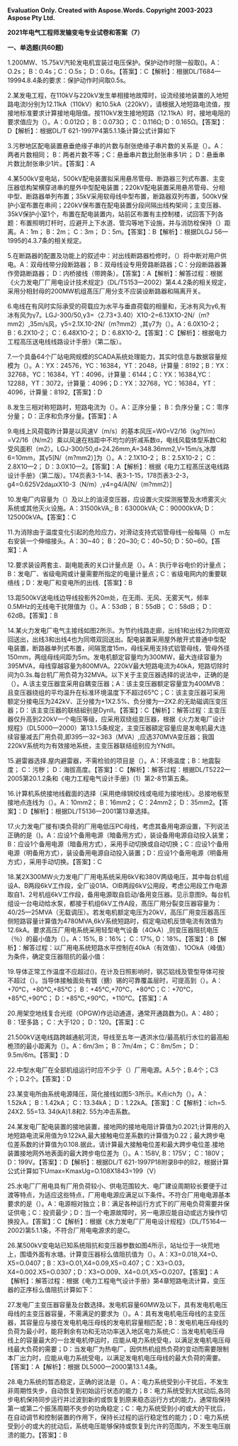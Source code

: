 ﻿**Evaluation Only. Created with Aspose.Words. Copyright 2003-2023 Aspose Pty Ltd.**

**2021年电气工程师发输变电专业试卷和答案（7）**

**一、单选题(共60题)**

1\.200MW、15.75kV汽轮发电机宜装过电压保护。保护动作时限一般取()。A：O.2s； B：0.4s；C：O.5s； D：0.6s。【答案】：C【解析】：根据DL/T684—19994.8.4条的要求：保护动作时间取0.5s。

2\.某发电工程，在110kV与220kV发生单相接地故障时，设流经接地装置的入地短路电流I分别为12.11kA（110kV）和10.5kA（220kV），请根据入地短路电流值，按接地标准要求计算接地电阻值。按110kV发生接地短路（12.11kA）时，接地电阻的要求值应为（）。A：0.012Ω； B：0.073Ω； C：0.116Ω; D：0.165Ω。【答案】：D【解析】：根据DL/T 621-1997P4第5.1.1条计算公式计算如下

3\.污秽地区配电装置悬垂绝缘子串的片数与耐张绝缘子串片数的关系是（）。A：两者片数相同； B：两者片数不等；C：悬垂串片数比耐张串多1片； D：悬垂串片数比耐张串少1片。【答案】：A

4\.某500kV变电站，500kV配电装置拟采用悬吊管母、断路器三列式布置、主变压器低构架横穿进串的屋外中型配电装置；220kV配电装置采用悬吊管母、分相中型、断路器单列布置；35kV采用软母线中型布置，断路器双列布置，500kV保护小室布置在串间；220kV保布置在配电装置分段间隔出线构架间；主变压器、35kV保护小室1个，布置在配电装置内，站前区布置有主控制楼，试回答下列各题：布置照明灯杆时，应避开上下水道、管沟等地下设施，并与消防栓保持（）距离。A：1m； B：2m； C：3m； D：5m。【答案】：B【解析】：根据DLGJ 56—1995的4.3.7条的相关规定。

5\.在断路器的配置及功能上的叙述中：对出线断路器检修时，（）将中断对用户供电。A：双母线带分段断路器； B：双母线设专用旁路断路器；C：分段断路器兼作旁路断路器； D：内桥接线（带跨条）。【答案】：A【解析】：解答过程：根据《火力发电厂厂用电设计技术规定》（DL/T5153—2002）第4.4.2条的相关规定，采用分相封母的200MW机组髙压厂用分支不应装设断路器和隔离开关。

6\.电线在有风时实际承受的荷载应为水平与垂直荷载的相量和，无冰有风为γ6,有冰有风为γ7。LGJ-300/50,γ3=（2.73+3.40）X1O-2=6.13X1O-2N/（m?mm2）,35m/s风，γ5=2.1X.10-2N/（m?mm2）,其γ7为（）。A：6.0X1O-2； B：6.2X10-2； C：6.48X1O-2； D：6.8X10-2。【答案】：C【解析】：根据电力工程高压送电线线路设计手册》（第二版）。

7\.一个具备64个厂站电网规模的SCADA系统处理能力，其实时信息与数据容量规模为（）。A：YX：24576，YC：16384，YT：2048，计算量：8192；B：YX：32768，YC：16384，YT：4096，计算量：6144；C：YX：16384,YC：12288，YT：3072，计算量：4096；D：YX：32768，YC：16384，YT：4096，计算量：8192,【答案】：D

8\.发生三相对称短路时，短路电流为（）。A：正序分量； B：负序分量；C：零序分量； D：正序和负序分量。【答案】：A

9\.电线上风荷载昨计算是以风速V（m/s）的基本风压=W0=V2/16（kg?f/m）=V2/16（N/m2）乘以风速在档距中不均匀的折减系数α，电线风载体型系数C和受风面积（m2）。LGJ-300/50,d=24.26mm,A=348.36mm2,V=15m/s,冰厚6=10mm，其γ5[N/（m?mm2）]为（）。A：2.1X1O-2； B：2.5X10-2； C：2.8X10—2； D：3.0X10—2。【答案】：A【解析】：根据《电力工程髙压送电线路设计手册》（第二版）。174页表3-1-14、表3-1-15，178页表3-2-3，g4=0.625V2daμxX10-3（N/m）,γ4=g4/A[N/（m?mm2）]

10\.发电厂内容量为（）及以上的油浸变压器，应设置火灾探测报警及水喷雾灭火系统或其他灭火设施。A：31500kVA,; B：63000kVA; C：90000kVA; D：125000kVA。【答案】：C

11\.为消除由于温度变化引起的危险应力，对滑动支持式铝管母线一般每隔（）m左右安装一个伸缩接头。A：30~40； B：20~30; C：40~50; D：50~60。【答案】：A

12\.要求装设两套主、副电能表的关口计量点是（）。A：执行辛谷电价的计量点；B：发电厂、省级电网或计量需要所指定的电量计量点；C：省级电网内的重要联络线；D：发电厂和变电所的出线.【答案】：B

13\.距500kV送电线边导线投影外20m处，在无雨、无风、无雾天气，频率0.5MHz的无线电干扰限值为（）。A：53dB； B：55dB； C：58dB； D：62dB。【答案】：B

14\.某火力发电厂电气主接线如图2所示。为节约线路走廊，出线1和出线2为同塔双回送出，出线3和出线4也为同塔双回送出。配电装置采用屋外敞开式普通中型配电装置，断路器单列式布置，间隔宽度15m，母线采用支持式铝管母线，管母外径150mm，两组母线间距为5m。发电机额定容量均为300MW，最大连续容量为395MVA，母线穿越容量为800MVA。220kV最大短路电流为40kA，短路切除时间为0.3s.每台机厂用负荷为32MVA。以下关于主变压器选择的说法中，正确的是（）。A.该主变压器宜采用自耦变压器；A：该主变压器额定容量宜为400MVB：且变压器绕组的平均温升在标准环境温度下不超过65℃；C：该主变压器可采用额定分接电压为242kV、正分接为+1X2.5%、负分接为—2X2.的无助磁调压变压器；D：该主变压器的联结組别是Dynll。【答案】：C【解析】：解答过程：主变压器仅升高到220kV—个电压等级，应采用双绕组变压器，根据《火力发电厂设计规程》（DL5000—2000）第13.1.5条规定，主变压器額定容量应是发电机最大连续容量减去厂用负荷,即395—32=363（MVA）,应选370MVA变压器；我国220kV系统均为有效接地系统，主变压器联结组别应为YNdll。

15\.避雷器选择.屋内避雷器，不需检验的项目是（）。A：环境温度；B：地震裂度； C：污秽； D：海拔高度。【答案】：C【解析】：解答过程：根据DL/T5222—2005第20.1.2条和《电力工程电气设计手册》（1）第2-8节第五条。

16\.计算机系统接地线截面的选择（采用绝缘锎绞线或电缆为接地线〉。总接地板至接地点连线为（）。A：10mm2； B：16mm2； C：24mm2； D：35mm2。【答案】：D【解析】：根据DL/T5136—2001第13章选择。

17\.火力发电厂接有I类负荷的厂用电低压PC母线，考虑其备用电源设置，下列说法正确的是（)。A：应设1个备用电源（暗备用方式），装设备用电源自动投入装里；B：应设1个备用电源（暗备用方式），采用手动切换或自动切换；C：应设1个备用电源（明备用方式），装设备用电源自动投入装置；D：应设1个备用电源（明备用方式），采用手动切换。【答案】：C

18\.某2X300MW火力发电厂厂用电系统采用6kV和380V两级电压，其中每台机组设A、B两段6kV工作段，全厂设01A、OlB两段6kV公用段，考虑公用段工作电源取自1、2号机组6kV工作段，备用电源取自启动/备用变压器。见示意图9。每台机组设一台电动给水泵，都接于机组6kV工作A段，髙压厂用分裂变压器容量为：40/25—25MVA（无载调压）。若发电机额定电压为20kV，高压厂用变压器高压侧短路容量计算值为4780MVA,6kV系统短路时，假定电动机反馈电流有效值为12.6kA。要求高压厂用电系统采用轻型电气设备（4OkA）,则变压器阻抗电压（％）的最小值为（）。A：15%, B：16%； C：17%, D：18%。【答案】：B【解析】：解答过程：以厂用电系统短路水平控制在40kA（有效值）、1OOkA（峰值）为条件，确定变压器阻抗的最小值： 

19\.导体正常工作温度不应超过()，在计及日照影响时，钢芯铝线及管型导体可按不超过（）。当导体接触面处有镀（搪）锡的可靠覆盖层时，可提高到（）。A：+70℃，+80℃,+85℃； B：+45℃,+70℃，+80℃；C：+70℃，+85℃,+90℃； D：+85℃,+90℃，+110℃。【答案】：A

20\.用架空地线复合光缆（OPGW)作远动通道，通常开通路数为()。A：480； B：1至多路； C：大于120； D：120。【答案】：C

21\.500kV送电线路跨越通航河流，导线至五年一遇洪水位/最高航行水位的最高船桅顶的最小距离为（）。A：6m/3m； B：7m/4m； C：8m/5m； D：9.5m/6m。【答案】：D

22\.中型水电厂在全部机组运行时应不少于（）厂用电源。A.5个；B.4个；C3个；D.2个。【答案】：D

23\.某变电所由系统电源降压，简化接线如图5-3所示。K点ich为（）。A：1.52kA； B：1.42kA； C：13.34kA； D：1.22kA。【答案】：C【解析】：ich=5. 24X2. 55=13. 34(kA)1.8和2. 55为冲击系数。

24\.某发电厂配电装置的接地装置，接地网的接地电阻计算值为0.2021;计算用的入地短路电流采用值为9.122kA,最大接触电位差系数的计算值为0.22；最大跨步电位差系数的计算值为0.108.据此，请计算最大接触电位差和最大跨步电位差.接地装置接地网外地表面的最大跨步电位差为（）。A：158V, B：175V； C：180V； D：199V。【答案】：D【解析】：根据DL/T 621-1997P18附录B中的B2，根据计算公式计算如下Umax=KmaxUg=O.108X1843=199（V）

25\.水电厂厂用电具有厂用负荷较小、供电范围较大、电厂建设周期较长要便于过渡等特点，为适应这些特点，厂用电电源应满足以下条件。不符合厂用电电源基本要求的是（）。A：电源相对独立；B：满足各种运行方式下的厂用电负荷需要并保证供电；C：投资最少；D：当一个电源故障时，另一电源应能自动或远方操作切换投入。【答案】：C【解析】：根据《水力发电厂厂用电设计规程》（DL/T5164—2002)第5.1.1条，不符合厂用电电源求的是C。

26\.某500kV变电站已知系统阻抗和变压器参数如图4所示，站址位于一块荒地上，围墙外面有水塘。计算变压器标么值阻抗值为（）。A：X3=0.018,X4=0、X5=O.0407；B：X3=O.01,X4=0.09,X5=0.407；C：X3=O.03，X4=0.002.X5=O.0307；D：X3=O.009、X4=0.01,X5=O.0207。【答案】：A【解析】：解答过程：根据《电力工程电气设计手册》第4章短路电流计算，变压器的正序标么值阻抗计算如下：

27\.发电厂主变压器容量及台数选择。发电机容量60MW及以下，具有发电机电压母线的主变压器容量，不需满足的要求为（）。A：具有发电机电压母线的主变压器，其容量应与接在发电机电压母线的发电机容量相匹配；B：发电机电压母线的负荷为最小时，能将剩余有功和无功功率送入地区电力系统;C：当发电机电压母线上的容量最大的一台发电机停运时，应能从电力系统受电，以满足发电机电压母线最大负荷的需要；D：当发电厂为热电厂，因供热机组热负荷的变动而需要限制本厂出力时，应能从电力系统受电，以满足发电机电压母线的最大负荷的需要。【答案】：A【解析】：根据 DL5000—2000第13.1.4条。

28\.电力系统的暂态稳定，正确的说法是（）。A：电力系统受到小干扰后，不发生非周期性失步，自动恢复到初始运行状态的能力；B：电力系统受到大扰动后,各同步电机保持同步运行并过波到新的或恢复到原来稳态运行方式的能力，通常指保持第一或第二个振荡周期不失步的功角稳定；C：电力系统受到小的或大的干扰后，在自动调节和控制装置的作用下，保持长过程的运行稳定性的能力；D：电力系统受到小的或大的扰动后，系统电压能够保持或恢复到允许的范围内，不发生电压崩溃的能力。【答案】：B


